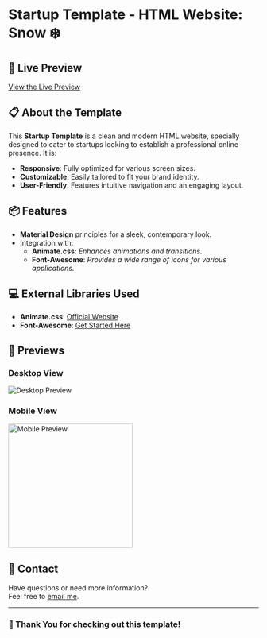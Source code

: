 
# Startup Template - HTML Website: Snow ❄️

## 🌟 Live Preview
[View the Live Preview](https://vijay-ky.github.io/startup-template-html-website-snow-002/)

## 📋 About the Template
This **Startup Template** is a clean and modern HTML website, specially designed to cater to startups looking to establish a professional online presence. It is:
- **Responsive**: Fully optimized for various screen sizes.
- **Customizable**: Easily tailored to fit your brand identity.
- **User-Friendly**: Features intuitive navigation and an engaging layout.

## 📦 Features
- **Material Design** principles for a sleek, contemporary look.
- Integration with:
  - **Animate.css**: *Enhances animations and transitions.*
  - **Font-Awesome**: *Provides a wide range of icons for various applications.*

## 💻 External Libraries Used
- **Animate.css**: [Official Website](https://animate.style/)
- **Font-Awesome**: [Get Started Here](https://fontawesome.com/)

## 📌 Previews
### Desktop View
![Desktop Preview](http://shrinathnayak.in/portfolio.png)

### Mobile View
<img src="mob.jpg" alt="Mobile Preview" width="250px" />

## 📧 Contact
Have questions or need more information?  
Feel free to [email me](mailto:shrinathnayak07@gmail.com).

---

### 🙏 Thank You for checking out this template!
